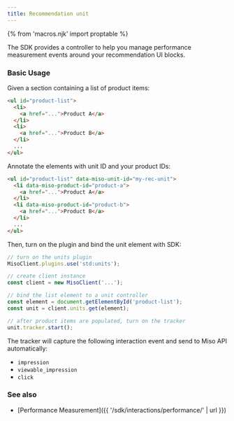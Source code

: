 ```yaml
---
title: Recommendation unit
---
```


{% from 'macros.njk' import proptable %}

The SDK provides a controller to help you manage performance measurement events around your recommendation UI blocks.

### Basic Usage

Given a section containing a list of product items:

```html
<ul id="product-list">
  <li>
    <a href="...">Product A</a>
  </li>
  <li>
    <a href="...">Product B</a>
  </li>
  ...
</ul>
```

Annotate the elements with unit ID and your product IDs:

```html
<ul id="product-list" data-miso-unit-id="my-rec-unit">
  <li data-miso-product-id="product-a">
    <a href="...">Product A</a>
  </li>
  <li data-miso-product-id="product-b">
    <a href="...">Product B</a>
  </li>
  ...
</ul>
```

Then, turn on the plugin and bind the unit element with SDK:

```js
// turn on the units plugin
MisoClient.plugins.use('std:units');

// create client instance
const client = new MisoClient('...');

// bind the list element to a unit controller
const element = document.getElementById('product-list');
const unit = client.units.get(element);

// after product items are populated, turn on the tracker
unit.tracker.start();
```

The tracker will capture the following interaction event and send to Miso API automatically:
* `impression`
* `viewable_impression`
* `click`

### See also
* [Performance Measurement]({{ '/sdk/interactions/performance/' | url }})
